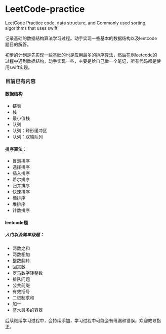 # LeetCode-practice

LeetCode Practice code, data structure, and Commonly used sorting algorithms that uses swift


记录基础的数据结构算法学习过程。动手实现一些基本的数据结构以及leetcode题目的解答。

初步的计划是先实现一些基础的也是应用最多的排序算法，然后在刷leetcode的过程中遇到数据结构，动手实现一些，主要是给自己做一个笔记，所有代码都是使用swift实现。

### 目前已有内容

#### 数据结构

- 链表
- 栈
- 最小值栈
- 队列
- 队列：环形缓冲区
- 队列：双端队列


#### 排序算法：

- 冒泡排序
- 选择排序
- 插入排序
- 希尔排序
- 归并排序
- 快速排序
- 桶排序
- 堆排序
- 计数排序

#### leetcode题

##### 入门以及简单级题：

- 两数之和
- 两数相加
- 整数翻转
- 回文数
- 罗马数字转整数
- 排队问题
- 公共前缀
- 有效括号
- 二进制求和
- 加一
-  盛水最多的容器


后续继续学习过程中，会持续添加，学习过程中可能会有纰漏和错误，欢迎教导指正。

